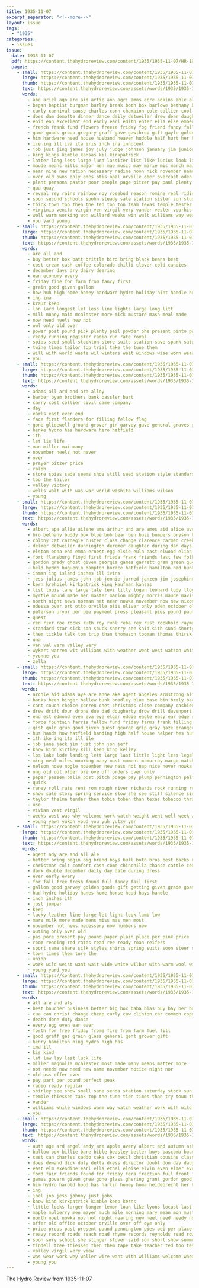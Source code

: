 ```yaml
---
title: 1935-11-07
excerpt_separator: "<!--more-->"
layout: issue
tags:
  - "1935"
categories:
  - issues
issue:
  date: 1935-11-07
  pdf: https://content.thehydroreview.com/content/1935/1935-11-07/HR-1935-11-07.pdf
  pages:
    - small: https://content.thehydroreview.com/content/1935/1935-11-07/small/HR-1935-11-07-01.jpg
      large: https://content.thehydroreview.com/content/1935/1935-11-07/large/HR-1935-11-07-01.jpg
      thumb: https://content.thehydroreview.com/content/1935/1935-11-07/thumbnails/HR-1935-11-07-01.jpg
      text: https://content.thehydroreview.com/assets/words/1935/1935-11-07/HR-1935-11-07-01.txt
      words:
        - abe ariel ago are aid artie ann agri amos acre adkins able allen albert august avritt alley all and american arizona
        - began baptist burgman burley break both box barlowe bethany boo business but bethel blue baby billie binger better bonus born bart brother band back bill big been banjo bank bros ben ban buy byrum breed bandy bassler buys bones bright boy beasley bloom bradley bone ball best bound boys barber berry benjamin boucher bobby bible basket brecht
        - curly carnival cause charles corn champion cole collier cool clarence counsel carver came come chance carl colony china child couch clear coll case coker craig claas champlin christmas collar cecil clinton cham can candy christ cream cleo colonel cotton christian county claude cattle car city carolyn canton collins con church cold class close carrier cornelson crane cantrell chandler comer
        - does dam demotte dinner dance daily detweiler drew dear daughter dave dole during day death december david damp duce dakota ditmore drum davidson dies done days double dense demand date
        - enid ean excellent end early earl edith enter ella else ember earls esther evangelist elmer every even earnest economy
        - french frank fund flowers freeze friday fog friend fancy falls former fields free for felton first fee filling folks farm famous from few frost ferguson forth falling friends fisher flansburg
        - game goods group gregory graff gave gawthrop gift gayle golden grain going garvey guest georgia grand gathers guitar glass good gifford given
        - him hardware heed house husband heaven huddle half hurt her hazel harold home hand howe hatfield had heart humes henke henry hang hamilton hydro herbert harlin honor held horn holic has hearing hey head hamiton heads high hafer homa hogan huddleston hinton heide happy hot health how
        - ice ing ill iva ita iris inch ina innocent
        - job just jing james joy july judge johnson january jim junior johnston jack jaw jesus
        - king kings kimble kansas kil kirkpatrick
        - latter long less large lura lassiter list like lucius look later litter last light life lavon lot late lone lond lord lay love lam little lee loss left land live lavish lard living loud leveque lewis ley lois
        - maude means mills major men mae music may marie mis march mai more miles master magnolia milton miss most mayer mesa monday merle mcanally many miller mer morning margaret made much martha mas morse matter mary members man mile medley mut maggie mail money
        - near nine new nation necessary nadine noon nick november name nell neels noel neel nice neil nyhuis night noy north never now numbers not
        - over old owns only ones otis opal orville ober overcast oden october
        - plant persons pastor poor people page pitzer pay paul plenty plain potter poll pennington pro poland phipps pleasant prise pie pure prairie parent person props plants prier piano plan present part public past pion per power
        - qua quay
        - reveal rey rains rainbow roy rosebud reason romine real riding ruth rogers roll ridings route ralph robbins register rachael reber reading rozell rather
        - soon second schools spohn steady sale station sister sun student seems states sary school star sumner supper story shoe spies solo shows sinner shown saturday six seem sutton swell square southern strange state shirley say silver stock short south sings seven sunday shu see style stiff sylvester service sine standard sense she side sunshine still sell shock smith store said son
        - thick town top then the ten too ton team texas temple tester tak thomas than trend taylor taken tailor them trio turn tell take
        - virginia venita virgin ven virgil very vander vester voorhis valley
        - well warm working won willard weeks win walt williams way weather william wells weekly wife worthy wedding will week while wheat weatherford world work whiteley winter with went waldroup wilson wonder was
        - you yard young
    - small: https://content.thehydroreview.com/content/1935/1935-11-07/small/HR-1935-11-07-02.jpg
      large: https://content.thehydroreview.com/content/1935/1935-11-07/large/HR-1935-11-07-02.jpg
      thumb: https://content.thehydroreview.com/content/1935/1935-11-07/thumbnails/HR-1935-11-07-02.jpg
      text: https://content.thehydroreview.com/assets/words/1935/1935-11-07/HR-1935-11-07-02.txt
      words:
        - are all and
        - buy better box batt brittle bird bring black beans best
        - cost cream cash coffee colorado chilli clover cold candies
        - december days dry dairy deering
        - ean economy every
        - friday fine for farm from fancy first
        - grain good given gallon
        - how huh high home honey hardware hydro holiday hint handle hom
        - ing ina
        - kraut keep
        - lon lard longest let less line lights large long litt
        - mill money maid mcalester more mick mustard mash meal made
        - now need neels new not
        - owl only old over
        - power post pound pick plenty pail powder phe present pinto per price pack pepper pay
        - ready running register radio run rate royal
        - spies seed small stockton store suits station save spark saturday still sell size service soon said salmon see short sill sweet safe show salt style standard special
        - twine times tailor top trial take the tune them
        - will with world waste wil winters wait windows wise worn wearing window winter weather wire
        - you
    - small: https://content.thehydroreview.com/content/1935/1935-11-07/small/HR-1935-11-07-03.jpg
      large: https://content.thehydroreview.com/content/1935/1935-11-07/large/HR-1935-11-07-03.jpg
      thumb: https://content.thehydroreview.com/content/1935/1935-11-07/thumbnails/HR-1935-11-07-03.jpg
      text: https://content.thehydroreview.com/assets/words/1935/1935-11-07/HR-1935-11-07-03.txt
      words:
        - adams all ard and are alley
        - barber byam brothers bank bassler bart
        - carry cost collier civil came company
        - day
        - earls east ever end
        - face first flanders for filling fellow flag
        - gone glidewell ground grover gin garvey gave general graves grain
        - henke hydro has hardware hero hatfield
        - ith
        - let lie life
        - man miller mai many
        - november neels not never
        - over
        - prayer pitzer price
        - ralph
        - store spies sade seems shoe still seed station style standard
        - too the tailor
        - valley victory
        - wells walt with was war world washita williams wilson
        - young
    - small: https://content.thehydroreview.com/content/1935/1935-11-07/small/HR-1935-11-07-04.jpg
      large: https://content.thehydroreview.com/content/1935/1935-11-07/large/HR-1935-11-07-04.jpg
      thumb: https://content.thehydroreview.com/content/1935/1935-11-07/thumbnails/HR-1935-11-07-04.jpg
      text: https://content.thehydroreview.com/assets/words/1935/1935-11-07/HR-1935-11-07-04.txt
      words:
        - albert apa allie ailene ams arthur and are ames aid alice avery alta able all ani alva
        - bro bethany buddy box blue bob bear ben busi bumpers bryson boucher byrum ball bry buy business bickell bring brown back born been beter bertha bryan branham bethel bird body brings banks byam but baldin billie barn beasley better bers
        - colony cat carnegie custer class change clarence carmen creek caro chance charles creed chose carrie cantrell came cope cor car coupe charlie claude comfort cedar cole crown carver coffee cecil cave city company come carl church caddo colorado carney county cost cos caper crosswhite candy clinton
        - delmer detweiler dunnington deremer daughter during dan days dew dec ditmore dalke dinner denham derry dell dunithan della dennis dungan daughters day draft
        - elston edna end emma ernest egg elsie eula east elwood elion elmer ever earl esman ear even every eileen essey edd
        - fort flansburg floyd first frieda frank friends fast few folks ford from foss farm finley furlough friday faithful fred fost flint frederick for forget fisher
        - gordon grady ghost given georgia games garrett gram green guy geary george gave gene guest good goodson grover grace
        - held hydro huguenin hampton horace hatfield hamilton had hunting hawks howard hopewell has homa house him harris hubert home herndon herman haggard henn helen horn hamberger harding harold head harlin harmony herbert holderman henry her harry hoes huss
        - inman ing island inches ill ivins
        - jess julius james john job jennie jarred janzen jim josephine jones jolly johnnie johns
        - kern krehbiel kirkpatrick king kaufman kansas
        - list louis lane large late levi lilly logan leonard ludy lloyd lock leveque lone leedy leona leon last look leader lewis lee low lake lay lynn lanning
        - myrtle mound made mer master marion mighty morris maude mavis mise marguerite members mckinley miller mae mond mates monday minne miss more monia mir many morning missouri maxton martin
        - north night news norman nat near nowka november now new nixon numbers name ney ness niehues notice nix nichols noon
        - odessa over ort otto orville otis oliver only oden october old
        - peterson pryor per pie payment press pleasant pies pound pauline pattie present person pitzer pheasant pro price proud public pastor phillips pete plate pat paul putnam pent penner
        - quest
        - red rier roe rocks ruth roy ruhl reba rey rust rockhold raymond roes ransom ridge rae randolph rhoads russell radio robert rhode richards reno reva ridings rowland reynolds ruark ridenour
        - standard star sick son shuck sherry see said sith sund shorty soe supper she schroder sermons side subject still spake sever sons spivey sunday sutton shy saw strong sam sister sodders school strange stunz second sturgill sides slagell small simmons snyder spare sylvester six shipp solid special steer swartzendruber switzer steel show spain shower soon sid safer sermon saturday surprise sai smith sun sill swan
        - them tickle talk tom trip than thomason tooman thomas thirsk thurs thon triplett teen the truman taken too ton top talkington
        - una
        - van val vern valley very
        - wykert warren wit williams with weather went west watson white want was wat won weeks weatherford while week wife willman way worley wild weis walker walter wally william word wildman wind wayne weal will waters weise
        - yvonne you
        - zella
    - small: https://content.thehydroreview.com/content/1935/1935-11-07/small/HR-1935-11-07-05.jpg
      large: https://content.thehydroreview.com/content/1935/1935-11-07/large/HR-1935-11-07-05.jpg
      thumb: https://content.thehydroreview.com/content/1935/1935-11-07/thumbnails/HR-1935-11-07-05.jpg
      text: https://content.thehydroreview.com/assets/words/1935/1935-11-07/HR-1935-11-07-05.txt
      words:
        - archie aid adams aye are anne ake agent angeles armstrong aline acre ard alberta able anger all apt and
        - banks been binger ballew bunk bradley blue base bin braly bacon buy begun both body bills business bottom but bob brother bank bonds blunt binder bel back bent big best bread bough bird book bethel bill baldin burton bouquet bis bright
        - cant couch choice corren chet christmas close company cashier chester carl carnegie carver cal cover cash cotton cook clear curnutt camp coop can caddo city curt cause craft coffee con check course call charlie cheek cabin crook cousins cases cane cock came chance case county companion cold cool chilli current college come caraway
        - drew drift dour drone due dad dougherty drow drill davenport der during down dossin day door drop duck daughter days ditmore dance
        - end est edmond even eva eye elgar eddie eagle easy ear edge elgin engineer eto enid elmer ent elk
        - force fountain farris fellow fund friday farms frank filling fort fend flood for fish fred felton friend fail front farm found fine few forward fire fowler far fails fast face flaming from fingers files flansburg
        - gist gold grub good given guest george grip gray gaze granger geary gums galena gas girt glance glidewell gehring gers ger glen grubs garth grain glass
        - hus hands how hatfield handing high half house helper hes hum head horse hammer harding hold holder had hydro husby hearty hush holding him has haul hamil her harl hunting harry hafer huh hone home hand holi
        - ith ike ing ita ill ile
        - job jane jack jim just john jon jeff
        - know kidd kirtley kill keen king kelley
        - los lake lode landing lett large last little light less legal low leather living lash lewer like lamond laurice long look line leonard lay lady longer lower leak lasley lad lead lines live life
        - ming meal miles mooring many must moment mcmurray margo match made men mildred mah more may montana much miss man money mae miller mines marcrum monday moore mackenzie means most might
        - nelson nose nogle november new ness not nap nice never nowka nor now need near north
        - ong old oot older ore ove off orders over only
        - paper passen palin post pitch poage pay plump pennington palm pies president plank pale plane point pew porte powder pontoon pump persia piles polish pilot partner place pond price peden peer per pair potter pounds plate pole patch poke pon payment pen
        - quick
        - raney roll rate rent rom rough river richards rock running real rush ramil rest room rot route raetz riggs rover rone regular rowland rat ring rye roar rie rather ralls rouge read ready rear rawls
        - show sale story spring service slow she see stiff silence single stare sam sayre special speed seed shoot straight stock stage sup sleep shape states shall sky smile sunday stray staples sweetwater send spies strength sack saw school sider southerly sons swift saturday slight shoulder side soon still shock sharp strike stretch station supply subject state sours sliver servi seems set sir saving six swing sour sells store short son shove sparks smaller sudan scotch setzer shropshire silver stacks small step
        - taylor thelma tender them tobia toben than texas tobacco throw turn ted too try tobin trace tine ton town ting tall trip thie thor test ten thomas then tho take the till twa
        - use
        - vivian vest virgil
        - weeks west was why welcome work watch weight went well week wide win will while want write weatherford water wild wagon ward wort walt wil wing with worker word way walk white working
        - young yawn yukon youd you yuh yutzy yer
    - small: https://content.thehydroreview.com/content/1935/1935-11-07/small/HR-1935-11-07-06.jpg
      large: https://content.thehydroreview.com/content/1935/1935-11-07/large/HR-1935-11-07-06.jpg
      thumb: https://content.thehydroreview.com/content/1935/1935-11-07/thumbnails/HR-1935-11-07-06.jpg
      text: https://content.thehydroreview.com/assets/words/1935/1935-11-07/HR-1935-11-07-06.txt
      words:
        - agent ady are and all ale
        - better bring begin big brand boys bull both bros best backs bert black bay buy brown blue brothers
        - christmas colt comfort cash come chinchilla chance cattle cedar coats city christ call change can cotton
        - dark double december daily day date during dress
        - ever early every
        - for fall free fresh found full fancy fail first
        - gallon good garvey golden goods gift getting given grade goats
        - had hydro holiday hanes home horse head hays handle
        - inch inches ith
        - just jumper
        - keep
        - lucky leather line large let light look lamb low
        - mare milk more made mens miss mas men most
        - november not news necessary now numbers new
        - outing only over old
        - pas pore present pay pound paper plain place per pink price
        - room reading red rates read ree ready roan reifers
        - sport sama share silk styles shirts spring suits soon steer silks sunday stocks special sales smith sell smart state story saturday size
        - town times them ture the
        - union
        - work wild weist want wait wide white wilbur with warm wool will world weight win wear while
        - young yard you
    - small: https://content.thehydroreview.com/content/1935/1935-11-07/small/HR-1935-11-07-07.jpg
      large: https://content.thehydroreview.com/content/1935/1935-11-07/large/HR-1935-11-07-07.jpg
      thumb: https://content.thehydroreview.com/content/1935/1935-11-07/thumbnails/HR-1935-11-07-07.jpg
      text: https://content.thehydroreview.com/assets/words/1935/1935-11-07/HR-1935-11-07-07.txt
      words:
        - all are and als
        - best boucher business better big box baba bias buy bay ber but
        - cua can christ change cheap curly caw clinton car common cope counter christmas crosley
        - death done duty dance
        - every egg even ear ever
        - forth for free friday frome fire from farm fuel fill
        - good graff gas grain glass general gent grover gift
        - henry hamilton hing hydro high has
        - ima ill
        - kis kind
        - let law lay last luck life
        - miller magnolia mcalester most made many means matter more
        - not needs now need new name november notice night nor
        - old oss offer over
        - pay part per pound perfect peak
        - radio ready regular
        - shirley see show small sane senda station saturday stock sun service standard selling seiberling store sale set
        - temple thiessen tank top the tune tien times than try town them tester test
        - vander
        - williams while windows warm way watch weather work with wild walls why winter wilson will
        - you
    - small: https://content.thehydroreview.com/content/1935/1935-11-07/small/HR-1935-11-07-08.jpg
      large: https://content.thehydroreview.com/content/1935/1935-11-07/large/HR-1935-11-07-08.jpg
      thumb: https://content.thehydroreview.com/content/1935/1935-11-07/thumbnails/HR-1935-11-07-08.jpg
      text: https://content.thehydroreview.com/assets/words/1935/1935-11-07/HR-1935-11-07-08.txt
      words:
        - auth age ard angel andy are apple avery albert and autumn asha all alloy agent ago american ask
        - ballou box billie bare bible beasley better buys bascomb bound bridgeport bolts but begin bill browne blaine brother been begun
        - cast can charles caddo cake cox cecil christian cousins class cover candy chet cold coton christ chain crosby cost carlyle care cobb center cari crissman carbon church chick channel cotton county cherry come carry cody carruth cole came credit con city cone case coats cross cream coffee
        - does demand dick duty della dress director doubt don day daughter ditmore driver
        - east elm exendine earl ella ethel eloise elvin even elmer ever eakin every end eve
        - ford fair friends found for friday fera fraction full front finley famous few fore fire from fewer first far former fruit frame farm friesen
        - games govern given grew gone glass ghering grant gordon good goose gregg gave geary grave group guy going getting
        - him hydro harold hood has harlin honey homa heidebrecht her high herndon hold had home hatfield horn henry hermes hinton hopewell hub half honor hern hennessey how
        - ing
        - joel job jess johnny just jobs
        - know kind kirkpatrick kimble keep kerns
        - little locks larger longer lemon loan like lyons locust last lowell lady life law long later lyman lewis lem lucille lester laws let low lords large look less leslie late
        - maple mulberry men mayer much mile morning mary mean mon must money meager miles merry man more may mans most made market magnolia marion miller miss many monday music
        - north noel nowka nov not night nearing new neel need needy now neels november never needs notice name nice
        - offer old office october orville over off oye only
        - price props past present pound pennington pies pei per place pitzer page points pla public pool proud pie plan power plate perfect pair plant pickles peede part pleasant pay
        - reavy record roads reach road rhyme records reynolds read rowland riven rival rain rolls robert running richland rou roller ready reason rear red
        - soon sery school she stinger stover said son short show summer saturday sur star seat shaft senior style surplus service selling stole size salad safe standing small ser sermon stay stock suit supper salary still sale supply sandlin steel south see sunday step schroder store study station sylvester strength sota stretch such special sam sharp
        - tindell tree thiessen then them tape take teacher ted too test trucks the tailor tax than thomas trees tooman till tom
        - valley virgil very view
        - was wear work wey waller wire want with williams welcome wheat week wheel wool winter while word warm weeks will west weather walt works wells
        - young you
---
```


The Hydro Review from 1935-11-07

<!--more-->

